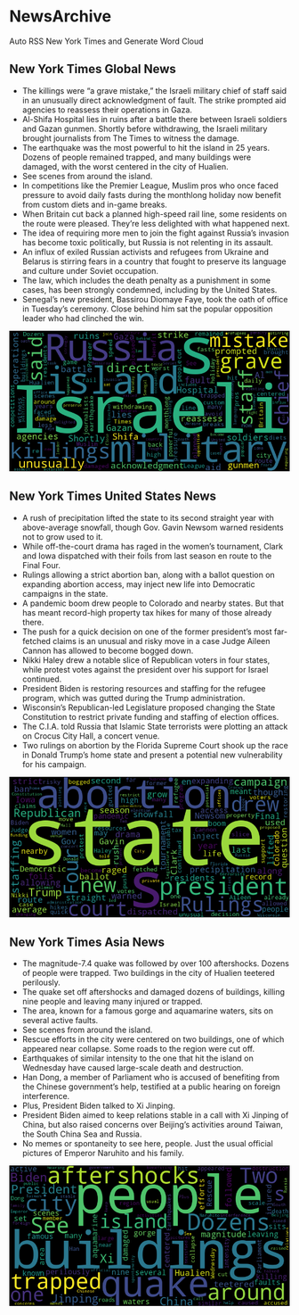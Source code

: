 # NewsArchive
Auto RSS New York Times and Generate Word Cloud

## New York Times Global News
* The killings were “a grave mistake,” the Israeli military chief of staff said in an unusually direct acknowledgment of fault. The strike prompted aid agencies to reassess their operations in Gaza.
* Al-Shifa Hospital lies in ruins after a battle there between Israeli soldiers and Gazan gunmen. Shortly before withdrawing, the Israeli military brought journalists from The Times to witness the damage.
* The earthquake was the most powerful to hit the island in 25 years. Dozens of people remained trapped, and many buildings were damaged, with the worst centered in the city of Hualien.
* See scenes from around the island.
* In competitions like the Premier League, Muslim pros who once faced pressure to avoid daily fasts during the monthlong holiday now benefit from custom diets and in-game breaks.
* When Britain cut back a planned high-speed rail line, some residents on the route were pleased. They’re less delighted with what happened next.
* The idea of requiring more men to join the fight against Russia’s invasion has become toxic politically, but Russia is not relenting in its assault.
* An influx of exiled Russian activists and refugees from Ukraine and Belarus is stirring fears in a country that fought to preserve its language and culture under Soviet occupation.
* The law, which includes the death penalty as a punishment in some cases, has been strongly condemned, including by the United States.
* Senegal’s new president, Bassirou Diomaye Faye, took the oath of office in Tuesday’s ceremony. Close behind him sat the popular opposition leader who had clinched the win.

![Global](./global.png)
## New York Times United States News
* A rush of precipitation lifted the state to its second straight year with above-average snowfall, though Gov. Gavin Newsom warned residents not to grow used to it.
* While off-the-court drama has raged in the women’s tournament, Clark and Iowa dispatched with their foils from last season en route to the Final Four.
* Rulings allowing a strict abortion ban, along with a ballot question on expanding abortion access, may inject new life into Democratic campaigns in the state.
* A pandemic boom drew people to Colorado and nearby states. But that has meant record-high property tax hikes for many of those already there.
* The push for a quick decision on one of the former president’s most far-fetched claims is an unusual and risky move in a case Judge Aileen Cannon has allowed to become bogged down.
* Nikki Haley drew a notable slice of Republican voters in four states, while protest votes against the president over his support for Israel continued.
* President Biden is restoring resources and staffing for the refugee program, which was gutted during the Trump administration.
* Wisconsin’s Republican-led Legislature proposed changing the State Constitution to restrict private funding and staffing of election offices.
* The C.I.A. told Russia that Islamic State terrorists were plotting an attack on Crocus City Hall, a concert venue.
* Two rulings on abortion by the Florida Supreme Court shook up the race in Donald Trump’s home state and present a potential new vulnerability for his campaign.

![US](./usnews.png)
## New York Times Asia News
* The magnitude-7.4 quake was followed by over 100 aftershocks. Dozens of people were trapped. Two buildings in the city of Hualien teetered perilously.
* The quake set off aftershocks and damaged dozens of buildings, killing nine people and leaving many injured or trapped.
* The area, known for a famous gorge and aquamarine waters, sits on several active faults.
* See scenes from around the island.
* Rescue efforts in the city were centered on two buildings, one of which appeared near collapse. Some roads to the region were cut off.
* Earthquakes of similar intensity to the one that hit the island on Wednesday have caused large-scale death and destruction.
* Han Dong, a member of Parliament who is accused of benefiting from the Chinese government’s help, testified at a public hearing on foreign interference.
* Plus, President Biden talked to Xi Jinping.
* President Biden aimed to keep relations stable in a call with Xi Jinping of China, but also raised concerns over Beijing’s activities around Taiwan, the South China Sea and Russia.
* No memes or spontaneity to see here, people. Just the usual official pictures of Emperor Naruhito and his family.

![Asian](./asian.png)
